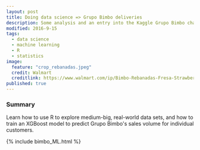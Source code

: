 ```yaml
---
layout: post
title: Doing data science => Grupo Bimbo deliveries
description: Some analysis and an entry into the Kaggle Grupo Bimbo challenge.
modified: 2016-9-15
tags:
  - data science
  - machine learning
  - R
  - statistics
image:
  feature: "crop_rebanadas.jpeg"
  credit: Walmart
  creditlink: https://www.walmart.com/ip/Bimbo-Rebanadas-Fresa-Strawberry-Mp/135725089
published: true
---
```


### Summary

Learn how to use R to explore medium-big, real-world data sets, and how to train an XGBoost model to predict Grupo Bimbo's sales volume for individual customers.

<!--more-->

{% include bimbo_ML.html %}

